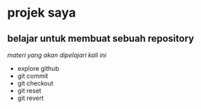 projek saya
==
belajar untuk membuat sebuah repository
--

*materi yang akan dipelajari kali ini*
- explore github
- git commit
- git checkout
- git reset
- git revert
